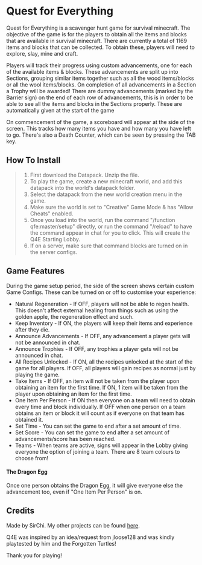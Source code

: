 
# Quest for Everything

Quest for Everything is a scavenger hunt game for survival minecraft. The objective of the game is for the players to obtain all the items and blocks that are available in survival minecraft. There are currently a total of 1169 items and blocks that can be collected. To obtain these, players will need to explore, slay, mine and craft.

Players will track their progress using custom advancements, one for each of the available items & blocks. These advancements are split up into Sections, grouping similar items together such as all the wood items/blocks or all the wool items/blocks. On completion of all advancements in a Section a Trophy will be awarded!
There are dummy advancements (marked by the Barrier sign) on the end of each row of advancements, this is in order to be able to see all the items and blocks in the Sections properly. These are automatically given at the start of the game

On commencement of the game, a scoreboard will appear at the side of the screen. This tracks how many items you have and how many you have left to go. There's also a Death Counter, which can be seen by pressing the TAB key.

## How To Install

> 1) First download the Datapack. Unzip the file.
> 2) To play the game, create a new minecraft world, and add this datapack into the world's datapack folder.
> 3) Select the datapack from the new world creation menu in the game.
> 4) Make sure the world is set to "Creative" Game Mode & has "Allow Cheats" enabled.
> 5) Once you load into the world, run the command "/function qfe:master/setup" directly, or run the command "/reload" to have the command appear in chat for you to click. This will create the Q4E Starting Lobby.
> 6) If on a server, make sure that command blocks are turned on in the server configs.

## Game Features

During the game setup period, the side of the screen shows certain custom Game Configs. These can be turned on or off to customise your experience:

- Natural Regeneration - If OFF, players will not be able to regen health. This doesn't affect external healing from things such as using the golden apple, the regeneration effect and such.
- Keep Inventory - If ON, the players will keep their items and experience after they die.
- Announce Advancements - If OFF, any advancement a player gets will not be announced in chat.
- Announce Trophies - If OFF, any trophies a player gets will not be announced in chat.
- All Recipes Unlocked - If ON, all the recipes unlocked at the start of the game for all players. If OFF, all players will gain recipes as normal just by playing the game.
- Take Items - If OFF, an item will not be taken from the player upon obtaining an item for the first time. If ON, 1 item will be taken from the player upon obtaining an item for the first time.
- One Item Per Person - If ON then everyone on a team will need to obtain every time and block individually. If OFF when one person on a team obtains an item or block it will count as if everyone on that team has obtained it.
- Set Time - You can set the game to end after a set amount of time.
- Set Score - You can set the game to end after a set amount of advancements/score has been reached.
- Teams - When teams are active, signs will appear in the Lobby giving everyone the option of joining a team. There are 8 team colours to choose from!

#### The Dragon Egg

Once one person obtains the Dragon Egg, it will give everyone else the advancement too, even if "One Item Per Person" is on.


## Credits

Made by SirChi. My other projects can be found [here](https://www.curseforge.com/members/sirchi/projects).

Q4E was inspired by an idea/request from jloose128 and was kindly playtested by him and the Forgotten Turtles!

Thank you for playing!
